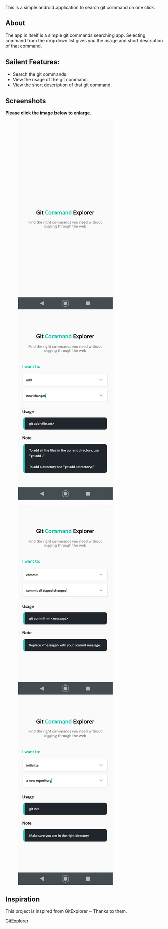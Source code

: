 This is a simple android application to search git command on one click.

## About
The app in itself is a simple git commands searching app. Selecting command from the dropdown list gives you the usage and short description of that command.


## Sailent Features:
- Search the git commands.
- View the usage of the git command.
- View the short description of that git command.

## Screenshots

**Please click the image below to enlarge.**

<img src="https://github.com/pats5699/ExploreGithubCommands/blob/master/Screenshots/Screenshot_20200619-010940.png" height="600" width="300" hspace="40"><img src="https://github.com/pats5699/ExploreGithubCommands/blob/master/Screenshots/Screenshot_20200619-010954.png" height="600" width="300" hspace="40">

<img src="https://github.com/pats5699/ExploreGithubCommands/blob/master/Screenshots/Screenshot_20200619-011005.png" height="600" width="300" hspace="40"><img src="https://github.com/pats5699/ExploreGithubCommands/blob/master/Screenshots/Screenshot_20200619-011028.png" height="600" width="300" hspace="40">

## Inspiration

This project is inspired from GitExplorer ~ Thanks to them.

  [GitExplorer](https://github.com/summitech/gitexplorer)
